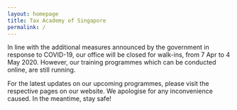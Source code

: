 ```yaml
---
layout: homepage
title: Tax Academy of Singapore
permalink: /
---
```

<!-- Type your notification here - the notification bar will not appear if this is empty. For other changes, refer to _data/homepage.yml to edit the homepage -->

In line with the additional measures announced by the government in response to COVID-19, our office will be closed for walk-ins, from 7 Apr to 4 May 2020. However, our training programmes which can be conducted online, are still running.

For the latest updates on our upcoming programmes, please visit the respective pages on our website.
We apologise for any inconvenience caused. In the meantime, stay safe!
